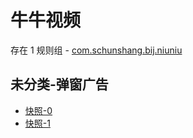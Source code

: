 # 牛牛视频

存在 1 规则组 - [com.schunshang.bij.niuniu](/src/apps/com.schunshang.bij.niuniu.ts)

## 未分类-弹窗广告

- [快照-0](https://i.gkd.li/i/13635127)
- [快照-1](https://i.gkd.li/i/13635128)
